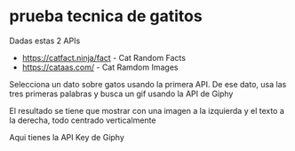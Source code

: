 # prueba tecnica de gatitos

Dadas estas 2 APIs

- <https://catfact.ninja/fact> - Cat Random Facts
- <https://cataas.com/> - Cat Ramdom Images

Selecciona un dato sobre gatos usando la primera API.
De ese dato, usa las tres primeras palabras
y busca un gif usando la API de Giphy

El resultado se tiene que mostrar con una imagen a la izquierda y el texto a la derecha, todo centrado verticalmente

Aqui tienes la API Key de Giphy
